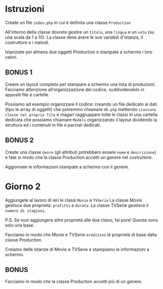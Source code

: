 # Istruzioni

Create un file `index.php` in cui è definita una classe `Production`

All'interno della classe dovrete gestire un `titolo`, una `lingua` e un `voto` (su una scala da 1 a 10). La classe deve avere le sue variabili d'istanza, il costruttore e i metodi.

Istanziate poi almeno due oggetti Production e stampate a schermo i loro valori.

## BONUS 1 

Creare un layout completo per stampare a schermo una lista di produzioni. Facciamo attenzione all’organizzazione del codice, suddividendolo in appositi file e cartelle. 

Possiamo ad esempio organizzare il codice:
 creando un file dedicato ai dati (tipo le array di oggetti) che potremmo chiamare 
 `db.php`
 mettendo `ciascuna classe nel proprio file` e magari raggruppare tutte le classi in una cartella dedicata che possiamo chiamare `Models`
 organizzando il layout dividendo la struttura ed i contenuti in file e parziali dedicati.

## BONUS 2 
Create una classe `Genre` (gli attributi potrebbero essere `nome` e `descrizione`) e fate in modo che la classe Production accetti un genere nel costruttore. 

Aggiornate le informazioni stampate a schermo con il genere.

# Giorno 2

Aggiungete al lavoro di ieri le classi `Movie` e `TVSerie`
 La classe Movie gestisce due proprietà: `profitti` e `durata`.
 La classe TVSerie gestisce il `numero di stagioni`.

P.S. Se vuoi aggiungere altre proprietà alle due classi, fai pure! Queste sono solo una base.

Facciamo in modo che Movie e TVSerie `ereditino` le proprietà di base dalla classe Production.

Creiamo delle istanze di Movie e TVSerie e stampiamo le informazioni a schermo.

## BONUS 

Facciamo in modo che la classe Production accetti più di un genere.